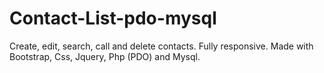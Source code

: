 # Contact-List-pdo-mysql
Create, edit, search, call and delete contacts. Fully responsive. Made with Bootstrap, Css, Jquery, Php (PDO) and Mysql.
